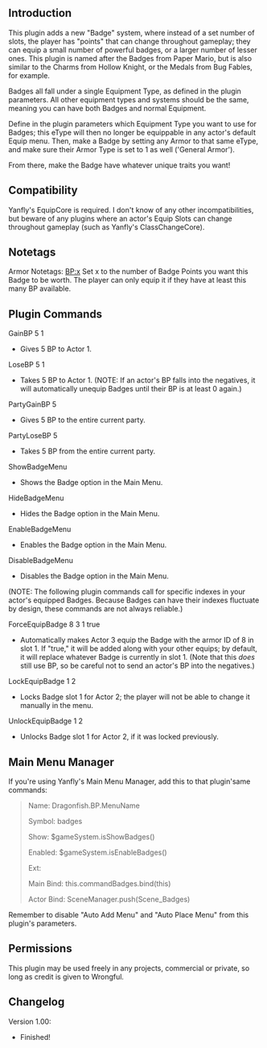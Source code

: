 ## Introduction

This plugin adds a new "Badge" system, where instead of a set number
of slots, the player has "points" that can change throughout gameplay;
they can equip a small number of powerful badges, or a larger number
of lesser ones. This plugin is named after the Badges from Paper Mario,
but is also similar to the Charms from Hollow Knight, or the Medals from
Bug Fables, for example.

Badges all fall under a single Equipment Type, as defined in the plugin
parameters. All other equipment types and systems should be the same,
meaning you can have both Badges and normal Equipment.

Define in the plugin parameters which Equipment Type you want to use for
Badges; this eType will then no longer be equippable in any actor's
default Equip menu. Then, make a Badge by setting any Armor to that
same eType, and make sure their Armor Type is set to 1 as well ('General
Armor').

From there, make the Badge have whatever unique traits you want!

## Compatibility

Yanfly's EquipCore is required. I don't know of any other incompatibilities,
but beware of any plugins where an actor's Equip Slots can change
throughout gameplay (such as Yanfly's ClassChangeCore). 

## Notetags

Armor Notetags:
<BP:x>
    Set x to the number of Badge Points you want this Badge to be worth.
    The player can only equip it if they have at least this many BP
    available.

## Plugin Commands

GainBP 5 1

* Gives 5 BP to Actor 1.

LoseBP 5 1

* Takes 5 BP to Actor 1. (NOTE: If an actor's BP falls into the
negatives, it will automatically unequip Badges until their
BP is at least 0 again.)

PartyGainBP 5

* Gives 5 BP to the entire current party.

PartyLoseBP 5

* Takes 5 BP from the entire current party.

ShowBadgeMenu

* Shows the Badge option in the Main Menu.

HideBadgeMenu

* Hides the Badge option in the Main Menu.

EnableBadgeMenu

* Enables the Badge option in the Main Menu.

DisableBadgeMenu

* Disables the Badge option in the Main Menu.

(NOTE: The following plugin commands call for specific indexes in your
actor's equipped Badges. Because Badges can have their indexes
fluctuate by design, these commands are not always reliable.)

ForceEquipBadge 8 3 1 true

* Automatically makes Actor 3 equip the Badge with the armor ID of 8
in slot 1. If "true," it will be added along with your other equips;
by default, it will replace whatever Badge is currently in slot 1.
(Note that this *does* still use BP, so be careful not to send an
actor's BP into the negatives.)

LockEquipBadge 1 2

* Locks Badge slot 1 for Actor 2; the player will not be able to
change it manually in the menu.

UnlockEquipBadge 1 2

* Unlocks Badge slot 1 for Actor 2, if it was locked previously.

## Main Menu Manager

If you're using Yanfly's Main Menu Manager, add this to that plugin'same
commands:

>Name: Dragonfish.BP.MenuName
>
>Symbol: badges
>
>Show: $gameSystem.isShowBadges()
>
>Enabled: $gameSystem.isEnableBadges()
>
>Ext: 
>
>Main Bind: this.commandBadges.bind(this)
>
>Actor Bind: SceneManager.push(Scene_Badges)

Remember to disable "Auto Add Menu" and "Auto Place Menu" from this
plugin's parameters.

## Permissions

This plugin may be used freely in any projects, commercial or private, so
long as credit is given to Wrongful.

## Changelog

Version 1.00:
- Finished!
